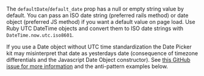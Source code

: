 The `defaultDate`/`default_date` prop has a null or empty string value by default.  You can pass an ISO date string (preferred rails method) or date object (preferred JS method) if you want a default value on page load.  Use Ruby UTC DateTime objects and convert them to ISO date strings with `DateTime.now.utc.iso8601`.  

If you use a Date object without UTC time standardization the Date Picker kit may misinterpret that date as yesterdays date (consequence of timezone differentials and the Javascript Date Object constructor).  See [this GitHub issue for more information](https://github.com/powerhome/playbook/issues/1167) and the anti-pattern examples below.